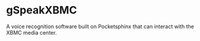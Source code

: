 gSpeakXBMC
==========

A voice recognition software built on Pocketsphinx that can interact with the XBMC media center.
